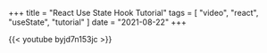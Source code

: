 +++
title = "React Use State Hook Tutorial"
tags = [
  "video",
  "react",
  "useState",
  "tutorial"
]
date = "2021-08-22"
+++

{{< youtube byjd7n153jc >}}
